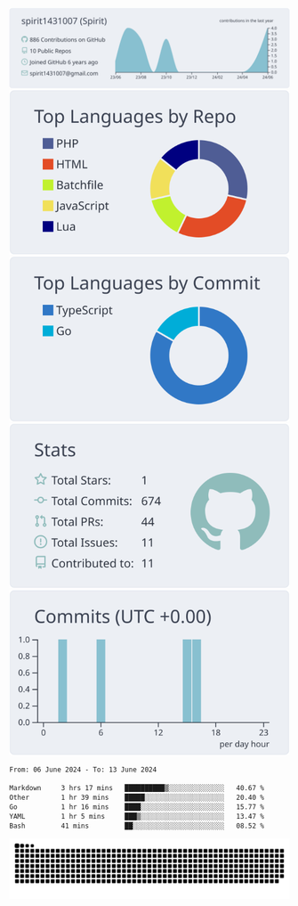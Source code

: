 [![](https://raw.githubusercontent.com/spirit1431007/spirit1431007/master/profile-summary-card-output/nord_bright/0-profile-details.svg)](https://git.io/spiritx)
[![](https://raw.githubusercontent.com/spirit1431007/spirit1431007/master/profile-summary-card-output/nord_bright/1-repos-per-language.svg)](https://git.io/spiritx) [![](https://raw.githubusercontent.com/spirit1431007/spirit1431007/master/profile-summary-card-output/nord_bright/2-most-commit-language.svg)](https://git.io/spiritx)
[![](https://raw.githubusercontent.com/spirit1431007/spirit1431007/master/profile-summary-card-output/nord_bright/3-stats.svg)](https://git.io/spiritx) [![](https://raw.githubusercontent.com/spirit1431007/spirit1431007/master/profile-summary-card-output/nord_bright/4-productive-time.svg)](https://git.io/spiritx)

<!--START_SECTION:waka-->

```txt
From: 06 June 2024 - To: 13 June 2024

Markdown     3 hrs 17 mins   ██████████▒░░░░░░░░░░░░░░   40.67 %
Other        1 hr 39 mins    █████░░░░░░░░░░░░░░░░░░░░   20.40 %
Go           1 hr 16 mins    ████░░░░░░░░░░░░░░░░░░░░░   15.77 %
YAML         1 hr 5 mins     ███▒░░░░░░░░░░░░░░░░░░░░░   13.47 %
Bash         41 mins         ██░░░░░░░░░░░░░░░░░░░░░░░   08.52 %
```

<!--END_SECTION:waka-->

![contribution](https://github.com/spirit1431007/spirit1431007/blob/output/github-contribution-grid-snake.svg)
